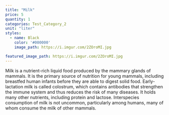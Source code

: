 ```yaml
---
title: "Milk"
price: 5
quantity: 1
categories: Test_Category_2
unit: "liter"
styles:
  - name: Black
    color: '#000000'
    image_path: https://i.imgur.com/2ZOroMI.jpg

featured_image_path: https://i.imgur.com/2ZOroMI.jpg
---
```

<p>Milk is a nutrient-rich liquid food produced by the mammary glands of mammals. It is the primary source of nutrition for young mammals, including breastfed human infants before they are able to digest solid food. Early-lactation milk is called colostrum, which contains antibodies that strengthen the immune system and thus reduces the risk of many diseases. It holds many other nutrients, including protein and lactose. Interspecies consumption of milk is not uncommon, particularly among humans, many of whom consume the milk of other mammals.</p>